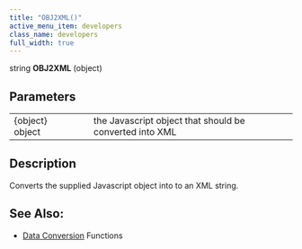 ```yaml
---
title: "OBJ2XML()"
active_menu_item: developers
class_name: developers
full_width: true
---
```



string **OBJ2XML** (object)

## Parameters

<table>
<tr>
<td width="165">
{object} object

</td>
<td width="12">
</td>
<td width="703">
the Javascript object that should be converted into XML

</td>
</tr>
</table>

## Description

Converts the supplied Javascript object into to an XML string.

## See Also:

 - [Data Conversion]() Functions

